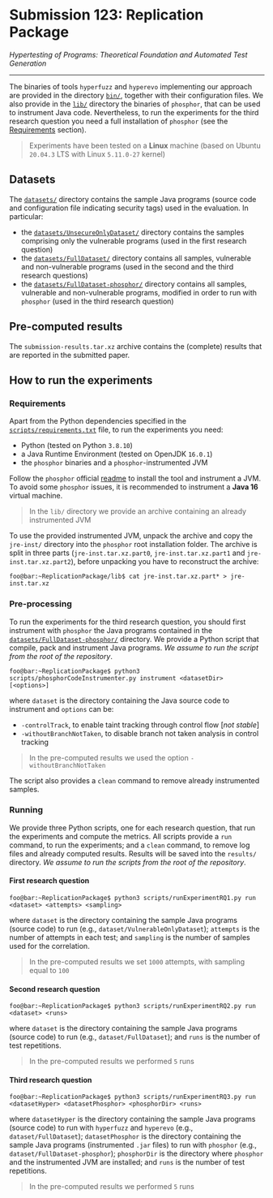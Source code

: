 # Submission 123: Replication Package
*Hypertesting of Programs: Theoretical Foundation and Automated Test Generation*

---

The binaries of tools `hyperfuzz` and `hyperevo` implementing our approach are provided in the directory [`bin/`](/bin), together with their configuration files. We also provide in the [`lib/`](/lib) directory the binaries of `phosphor`, that can be used to instrument Java code. Nevertheless, to run the experiments for the third research question you need a full installation of `phosphor` (see the [Requirements](#requirements) section).

> Experiments have been tested on a **Linux** machine (based on Ubuntu `20.04.3` LTS with Linux `5.11.0-27` kernel)

## Datasets
The [`datasets/`](/datasets) directory contains the sample Java programs (source code and configuration file indicating security tags) used in the evaluation. In particular:
- the [`datasets/UnsecureOnlyDataset/`](/datasets/UnsecureOnlyDataset) directory contains the samples comprising only the vulnerable programs (used in the first research question)
- the [`datasets/FullDataset/`](/datasets/FullDataset) directory contains all samples, vulnerable and non-vulnerable programs (used in the second and the third research questions)
- the [`datasets/FullDataset-phosphor/`](/datasets/FullDataset) directory contains all samples, vulnerable and non-vulnerable programs, modified in order to run with `phosphor` (used in the third research question)

## Pre-computed results
The `submission-results.tar.xz` archive contains the (complete) results that are reported in the submitted paper.

## How to run the experiments

### Requirements
Apart from the Python dependencies specified in the [`scripts/requirements.txt`](/scripts/requirements.txt) file, to run the experiments you need:
- Python (tested on Python `3.8.10`)
- a Java Runtime Environment (tested on OpenJDK `16.0.1`)
- the `phosphor` binaries and a `phosphor`-instrumented JVM

Follow the `phosphor` official [readme](https://github.com/gmu-swe/phosphor) to install the tool and instrument a JVM. To avoid some `phosphor` issues, it is recommended to instrument a **Java 16** virtual machine.

> In the `lib/` directory we provide an archive containing an already instrumented JVM

To use the provided instrumented JVM, unpack the archive and copy the `jre-inst/` directory into the `phosphor` root installation folder. The archive is split in three parts (`jre-inst.tar.xz.part0`, `jre-inst.tar.xz.part1` and `jre-inst.tar.xz.part2`), before unpacking you have to reconstruct the archive:
```console
foo@bar:~ReplicationPackage/lib$ cat jre-inst.tar.xz.part* > jre-inst.tar.xz
```

### Pre-processing
To run the experiments for the third research question, you should first instrument with `phosphor` the Java programs contained in the [`datasets/FullDataset-phosphor/`](/datasets/FullDataset) directory. We provide a Python script that compile, pack and instrument Java programs. *We assume to run the script from the root of the repository*.
```console
foo@bar:~ReplicationPackage$ python3 scripts/phosphorCodeInstrumenter.py instrument <datasetDir> [<options>]
```
where `dataset` is the directory containing the Java source code to instrument and `options` can be:
-	`-controlTrack`, to enable taint tracking through control flow [*not stable*]
- `-withoutBranchNotTaken`,	to disable branch not taken analysis in control tracking

> In the pre-computed results we used the option `-withoutBranchNotTaken`

The script also provides a `clean` command to remove already instrumented samples.

### Running
We provide three Python scripts, one for each research question, that run the experiments and compute the metrics. All scripts provide a `run` command, to run the experiments; and a `clean` command, to remove log files and already computed results. Results will be saved into the `results/` directory. *We assume to run the scripts from the root of the repository*.

#### First research question
```console
foo@bar:~ReplicationPackage$ python3 scripts/runExperimentRQ1.py run <dataset> <attempts> <sampling>
```
where `dataset` is the directory containing the sample Java programs (source code) to run (e.g., `dataset/VulnerableOnlyDataset`); `attempts` is the number of attempts in each test; and `sampling` is the number of samples used for the correlation.
> In the pre-computed results we set `1000` attempts, with sampling equal to `100`

#### Second research question
```console
foo@bar:~ReplicationPackage$ python3 scripts/runExperimentRQ2.py run <dataset> <runs>
```
where `dataset` is the directory containing the sample Java programs (source code) to run (e.g., `dataset/FullDataset`); and `runs` is the number of test repetitions.
> In the pre-computed results we performed `5` runs

#### Third research question
```console
foo@bar:~ReplicationPackage$ python3 scripts/runExperimentRQ3.py run <datasetHyper> <datasetPhosphor> <phosphorDir> <runs>
```
where `datasetHyper` is the directory containing the sample Java programs (source code) to run with `hyperfuzz` and `hyperevo` (e.g., `dataset/FullDataset`); `datasetPhosphor` is the directory containing the sample Java programs (instrumented `.jar` files) to run with `phosphor` (e.g., `dataset/FullDataset-phosphor`); `phosphorDir` is the directory where `phosphor` and the instrumented JVM are installed; and `runs` is the number of test repetitions.
> In the pre-computed results we performed `5` runs
